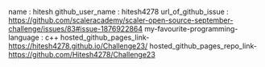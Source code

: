 name : hitesh
github_user_name : hitesh4278
url_of_github_issue : https://github.com/scaleracademy/scaler-open-source-september-challenge/issues/83#issue-1876922864
my-favourite-programming-language : c++
hosted_github_pages_link-https://hitesh4278.github.io/Challenge23/
hosted_github_pages_repo_link-https://github.com/Hitesh4278/Challenge23
